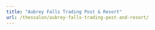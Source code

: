 ```yaml
---
title: "Aubrey Falls Trading Post & Resort"
url: /thessalon/aubrey-falls-trading-post-and-resort/
---
```

